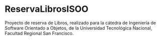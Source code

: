 # ReservaLibrosISOO
Proyecto de reserva de Libros, realizado para la cátedra de Ingeniería de Software Orientado a Objetos, de la Universidad Tecnológica Nacional, Facultad Regional San Francisco.

